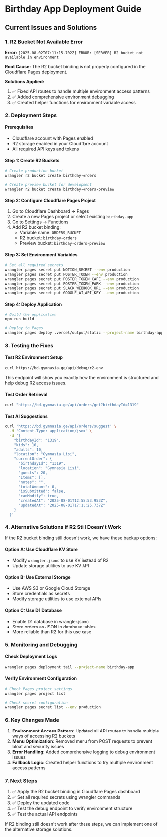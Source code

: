 # Birthday App Deployment Guide

## Current Issues and Solutions

### 1. R2 Bucket Not Available Error

**Error:** `[2025-08-02T07:11:15.702Z] ERROR: [SERVER] R2 bucket not available in environment`

**Root Cause:** The R2 bucket binding is not properly configured in the Cloudflare Pages deployment.

**Solutions Applied:**
1. ✅ Fixed API routes to handle multiple environment access patterns
2. ✅ Added comprehensive environment debugging
3. ✅ Created helper functions for environment variable access

### 2. Deployment Steps

#### Prerequisites
- Cloudflare account with Pages enabled
- R2 storage enabled in your Cloudflare account
- All required API keys and tokens

#### Step 1: Create R2 Buckets
```bash
# Create production bucket
wrangler r2 bucket create birthday-orders

# Create preview bucket for development
wrangler r2 bucket create birthday-orders-preview
```

#### Step 2: Configure Cloudflare Pages Project
1. Go to Cloudflare Dashboard → Pages
2. Create a new Pages project or select existing `birthday-app`
3. Go to Settings → Functions
4. Add R2 bucket binding:
   - Variable name: `ORDERS_BUCKET`
   - R2 bucket: `birthday-orders`
   - Preview bucket: `birthday-orders-preview`

#### Step 3: Set Environment Variables
```bash
# Set all required secrets
wrangler pages secret put NOTION_SECRET --env production
wrangler pages secret put POSTER_TOKEN --env production
wrangler pages secret put POSTER_TOKEN_CAFE --env production
wrangler pages secret put POSTER_TOKEN_PARK --env production
wrangler pages secret put SLACK_WEBHOOK_URL --env production
wrangler pages secret put GOOGLE_AI_API_KEY --env production
```

#### Step 4: Deploy Application
```bash
# Build the application
npm run build

# Deploy to Pages
wrangler pages deploy .vercel/output/static --project-name birthday-app
```

### 3. Testing the Fixes

#### Test R2 Environment Setup
```bash
curl https://bd.gymnasia.ge/api/debug/r2-env
```

This endpoint will show you exactly how the environment is structured and help debug R2 access issues.

#### Test Order Retrieval
```bash
curl "https://bd.gymnasia.ge/api/orders/get?birthdayId=1319"
```

#### Test AI Suggestions
```bash
curl 'https://bd.gymnasia.ge/api/orders/suggest' \
  -H 'Content-Type: application/json' \
  -d '{
    "birthdayId": "1319",
    "kids": 10,
    "adults": 10,
    "location": "Gymnasia Lisi",
    "currentOrder": {
      "birthdayId": "1319",
      "location": "Gymnasia Lisi",
      "guests": 20,
      "items": [],
      "notes": "",
      "totalAmount": 0,
      "isSubmitted": false,
      "canModify": true,
      "createdAt": "2025-08-01T12:55:53.953Z",
      "updatedAt": "2025-08-01T17:11:25.737Z"
    }
  }'
```

### 4. Alternative Solutions if R2 Still Doesn't Work

If the R2 bucket binding still doesn't work, we have these backup options:

#### Option A: Use Cloudflare KV Store
- Modify `wrangler.jsonc` to use KV instead of R2
- Update storage utilities to use KV API

#### Option B: Use External Storage
- Use AWS S3 or Google Cloud Storage
- Store credentials as secrets
- Modify storage utilities to use external APIs

#### Option C: Use D1 Database
- Enable D1 database in wrangler.jsonc
- Store orders as JSON in database tables
- More reliable than R2 for this use case

### 5. Monitoring and Debugging

#### Check Deployment Logs
```bash
wrangler pages deployment tail --project-name birthday-app
```

#### Verify Environment Configuration
```bash
# Check Pages project settings
wrangler pages project list

# Check secret configuration
wrangler pages secret list --env production
```

### 6. Key Changes Made

1. **Environment Access Pattern**: Updated all API routes to handle multiple ways of accessing R2 buckets
2. **Menu Optimization**: Removed menu from POST requests to prevent bloat and security issues
3. **Error Handling**: Added comprehensive logging to debug environment issues
4. **Fallback Logic**: Created helper functions to try multiple environment access patterns

### 7. Next Steps

1. ✅ Apply the R2 bucket binding in Cloudflare Pages dashboard
2. ✅ Set all required secrets using wrangler commands
3. ✅ Deploy the updated code
4. ✅ Test the debug endpoint to verify environment structure
5. ✅ Test the actual API endpoints

If R2 binding still doesn't work after these steps, we can implement one of the alternative storage solutions.
